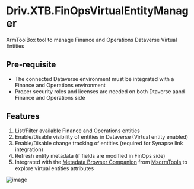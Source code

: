 # Driv.XTB.FinOpsVirtualEntityManager
XrmToolBox tool to manage Finance and Operations Dataverse Virtual Entities

## Pre-requisite
- The connected Dataverse environment must be integrated with a Finance and Operations environment  
- Proper security roles and licenses are needed on both Dtaverse aand Finance and Operations side

## Features
1. List/Filter available Finance and Operations entities
1. Enable/Disable visibility of entities in Dataverse (Virtual entity enabled)
1. Enable/Disable change tracking of entities (required for Synapse link integration)
1. Refresh entity metadata (if fields are modified in FinOps side)
1. Integrated with the [Metadata Browser Companion](https://github.com/MscrmTools/MsCrmTools.MetadataBrowser) from [MscrmTools](https://github.com/MscrmTools) to explore virtual entities attributes

![image](https://github.com/drivardxrm/Driv.XTB.FinOpsVirtualEntityManager/assets/38399134/4709d018-ea0a-496a-b365-37cb92fa53ec)


